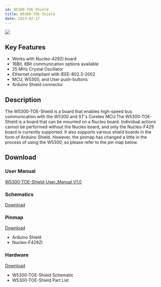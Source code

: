 ```yaml
---
id: W5300-TOE-Shield
title: W5300-TOE-Shield
date: 2023-02-27
---
```


![](/img/osh/w5300-toe-shield/W5300-TOE-Shield-1.png)

## Key Features

- Works with Nucleo-429ZI board
- 16Bit, 8Bit communication options available
- 25 MHz Crystal Oscillator
- Ethernet compliant with IEEE-802.3-2002
- MCU, W5300, and User push-buttons
- Arduino Shield connector

## Description

The W5300-TOE-Shield is a board that enables high-speed bus communication with the W5300 and ST's Coretex MCU.The W5300-TOE-Shield is a board that can be mounted on a Nucleo board. Individual actions cannot be performed without the Nucleo board, and only the Nucleo-F429 board is currently supported. It also supports various shield boards in the form of Arduino Shield. However, the pinmap has changed a little in the process of using the W5300, so please refer to the pin map below.


## Download

### User Manual

<a href="/img/products/w5300/W5300E01-ARM_Manual_V1.0_eng.pdf" target="_blank">W5300-TOE-Shield-User_Manual V1.0</a>


### Schematics

<a href="/img/products/w5300/w5300e01-arm_linux.zip" target="_blank">Download</a>

### Pinmap

<a href="/img/products/w5300/W5300E01_ARM_HW.zip" target="_blank">Download</a>
* Arduino Shield
* Nucleo-F429ZI

### Hardware

<a href="/img/products/w5300/W5300E01_ARM_HW.zip" target="_blank">Download</a>

* W5300-TOE-Shield Schematic
* W5300-TOE-Shield Part List
